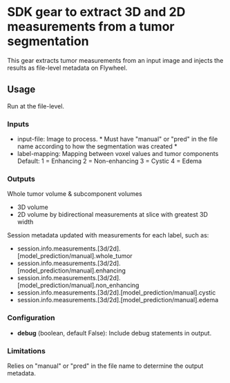 # SDK gear to extract 3D and 2D measurements from a tumor segmentation

This gear extracts tumor measurements from an input image and injects the results as file-level metadata on Flywheel.

## Usage

Run at the file-level.

### Inputs

* input-file: Image to process. * Must have "manual" or "pred" in the file name according to how the segmentation was created *
* label-mapping: Mapping between voxel values and tumor components
    Default:
        1 = Enhancing
        2 = Non-enhancing
        3 = Cystic
        4 = Edema

### Outputs

Whole tumor volume & subcomponent volumes
- 3D volume
- 2D volume by bidirectional measurements at slice with greatest 3D width

Session metadata updated with measurements for each label, such as:
- session.info.measurements.[3d/2d].[model_prediction/manual].whole_tumor
- session.info.measurements.[3d/2d].[model_prediction/manual].enhancing
- session.info.measurements.[3d/2d].[model_prediction/manual].non_enhancing
- session.info.measurements.[3d/2d].[model_prediction/manual].cystic
- session.info.measurements.[3d/2d].[model_prediction/manual].edema

### Configuration

* __debug__ (boolean, default False): Include debug statements in output.

### Limitations

Relies on "manual" or "pred" in the file name to determine the output metadata.
